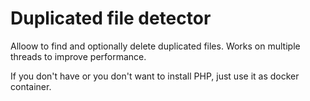 # Duplicated file detector

Alloow to find and optionally delete duplicated files. Works on multiple threads to improve performance.

If you don't have or you don't want to install PHP, just use it as docker container.